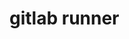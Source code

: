 <!-- generated by markdown-notes-tree -->

# gitlab runner

<!-- optional markdown-notes-tree directory description starts here -->

<!-- optional markdown-notes-tree directory description ends here -->


